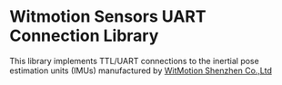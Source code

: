 # Witmotion Sensors UART Connection Library

This library implements TTL/UART connections to the inertial pose estimation units (IMUs) manufactured by [WitMotion Shenzhen Co.,Ltd](https://www.wit-motion.com/)


